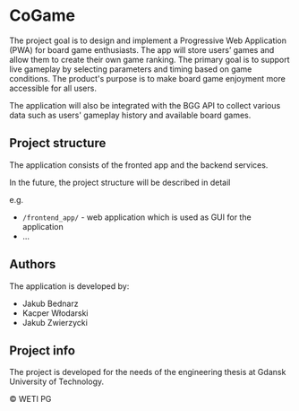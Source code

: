 # CoGame

The project goal is to design and implement a Progressive Web Application (PWA) for board game enthusiasts. 
The app will store users’ games and allow them to create their own game ranking. 
The primary goal is to support live gameplay by selecting parameters and timing based on game conditions. 
The product's purpose is to make board game enjoyment more accessible for all users. <p>
The application will also be integrated with the BGG API to collect various data such as users' 
gameplay history and available board games. <p>

## Project structure

The application consists of the fronted app and the backend services. <p>
In the future, the project structure will be described in detail <p>
e.g.
- `/frontend_app/` - web application which is used as GUI for the application
- ...

## Authors

The application is developed by:
- Jakub Bednarz
- Kacper Włodarski
- Jakub Zwierzycki

## Project info

The project is developed for the needs of the engineering thesis at Gdansk University of Technology. <p>
© WETI PG

